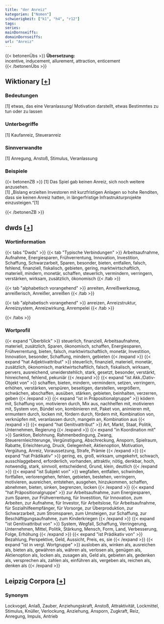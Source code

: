 ```yaml
---
title: "der Anreiz"
kategorien: ["Nomen"]
schwierigkeit: ["k1", "h4", "r12"]
tags:
series:
mainDornseiffs:
domainDornseiffs:
url: "Anreiz"
---
```


{{< betonenÜbs >}}
**Übersetzung:**  
incentive, inducement, allurement, attraction, enticement  
{{< /betonenÜbs >}}

## Wiktionary [[+](https://de.wiktionary.org/wiki/Anreiz)]

### Bedeutungen
[1] etwas, das eine Veranlassung/ Motivation darstellt, etwas Bestimmtes zu tun oder zu lassen  

### Unterbegriffe
[1] Kaufanreiz, Steueranreiz  

### Sinnverwandte
[1] Anregung, Anstoß, Stimulus, Veranlassung  

### Beispiele
{{< betonenZB >}}
[1] Das Spiel gab keinen Anreiz, sich noch weitere anzusehen.  
[1] „Bislang erzielten Investoren mit kurzfristigen Anlagen so hohe Renditen, dass sie keinen Anreiz hatten, in längerfristige Infrastrukturprojekte einzusteigen.“[1]  

{{< /betonenZB >}}


## dwds [[+](https://www.dwds.de/wb/Anreiz)]

### Wortinformation
{{< tabs "Dwds" >}}
{{< tab "Typische Verbindungen" >}}
Arbeitsaufnahme, Aufnahme, Energiesparen, Frühverrentung, Innovation, Investition, Schaffung, Schwarzarbeit, Sparen, besonder, bieten, entfallen, falsch, fehlend, finanziell, fiskalisch, gebieten, gering, marktwirtschaftlich, materiell, mindern, monetär, schaffen, steuerlich, vermindern, verringern, verstärken, wirksam, zusätzlich, ökonomisch
{{< /tab >}}

{{< tab "alphabetisch vorangehend" >}}
anreiten, Anreißwerkzeug, anreißerisch, Anreißer, anreißen
{{< /tab >}}

{{< tab "alphabetisch vorangehend" >}}
anreizen, Anreizstruktur, Anreizsystem, Anreizwirkung, Anrempelei
{{< /tab >}}

{{< /tabs >}}

### Wortprofil
{{< expand "Überblick" >}} steuerlich, finanziell, Arbeitsaufnahme, materiell, zusätzlich, Sparen, ökonomisch, schaffen, Energiesparen, Frühverrentung, bieten, falsch, marktwirtschaftlich, monetär, Investition, Innovation, besonder, Schaffung, mindern, gebieten {{< /expand >}}
{{< expand "hat Adjektivattribut" >}} steuerlich, finanziell, materiell, monetär, zusätzlich, ökonomisch, marktwirtschaftlich, falsch, fiskalisch, wirksam, pervers, ausreichend, unwiderstehlich, stark, gesetzt, besonder, verstärkt, hinreichend, fehlend, pekuniär {{< /expand >}}
{{< expand "ist Akk./Dativ-Objekt von" >}} schaffen, bieten, mindern, vermindern, setzen, verringern, erhöhen, verstärken, verspüren, beseitigen, darstellen, vergrößern, schwächen, abschaffen, ausüben, stärken, gebieten, beinhalten, verzerren, geben {{< /expand >}}
{{< expand "ist in Präpositionalgruppe" >}} ködern mit, Schaffung von, motivieren durch, Mix aus, nachhelfen mit, motivieren mit, System von, Bündel von, kombinieren mit, Paket von, animieren mit, ermuntern durch, locken mit, fördern durch, fördern mit, Kombination von, verknüpfen mit, veranlassen durch, mangeln an, Kombination aus {{< /expand >}}
{{< expand "hat Genitivattribut" >}} Art, Markt, Staat, Politik, Unternehmen, Regierung {{< /expand >}}
{{< expand "in Koordination mit" >}} Sanktion, Belohnung, Rahmenbedingung, Zwang, Steuerernleichterunge, Vergünstigung, Abschreckung, Ansporn, Spielraum, Rabatte, Erleichterung, Druck, Gelegenheit, Aktienoption, Motivation, Vergütung, Anreiz, Voraussetzung, Strafe, Prämie {{< /expand >}}
{{< expand "hat Prädikativ" >}} gering, es, groß, wirksam, umgekehrt, schwach, ausschlaggebend, erforderlich, vorhanden, attraktiv, nötig, denkbar, hoch, notwendig, stark, sinnvoll, entscheidend, Grund, klein, deutlich {{< /expand >}}
{{< expand "ist Subjekt von" >}} wegfallen, entfallen, schwinden, fortfallen, verlorengehen, fehlen, gebieten, bestehen, verringern, motivieren, ausreichen, entstehen, ausgehen, hinzukommen, schaffen, abnehmen, bieten, sinken, begrenzen, locken {{< /expand >}}
{{< expand "hat Präpositionalgruppe" >}} zur Arbeitsaufnahme, zum Energiesparen, zum Sparen, zur Frühverrentung, für Investition, für Innovation, zum Arbeiten, zur Aufnahme, für Investor, für Arbeitslose, für Arbeitsaufnahme, für Sozialhilfeempfänger, für Vorsorge, zur Überproduktion, zur Schwarzarbeit, zum Stromsparen, zum Umsteigen, zur Schaffung, zur Beschäftigungsaufnahme, zum Kinderkriegen {{< /expand >}}
{{< expand "ist Genitivattribut von" >}} System, Wegfall, Schaffung, Verringerung, Unternehmen, Mittel, Politik, Stärkung, Mensch, Form, Land, Verbesserung, Folge, Erhöhung {{< /expand >}}
{{< expand "ist Prädikativ von" >}} Bezahlung, Perspektive, Geld, Aussicht, Preis, es, sie {{< /expand >}}
{{< expand "ist in vergl. Wortgruppe" >}} ausloben als, winken als, ausreichen als, bieten als, gewähren als, währen als, verlosen als, genügen als, Aktienoption als, locken als, zusagen als, Geld als, gebieten als, gedenken als, versprechen als, zahlen als, einführen als, vergeben als, reichen als, denken als {{< /expand >}}

## Leipzig Corpora [[+](https://corpora.uni-leipzig.de/en/res?word=Anreiz&corpusId=deu_newscrawl-public_2018)]


### Synonym
Lockvogel, Anlaß, Zauber, Anziehungskraft, Anstoß, Attraktivität, Lockmittel, Stimulus, Knüller, Verlockung, Anziehung, Ansporn, Zugkraft, Reiz, Anregung, Impuls, Antrieb

